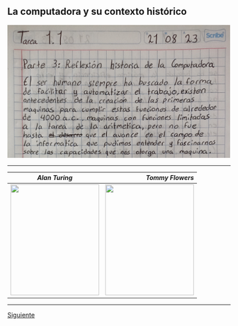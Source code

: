 ## La computadora y su contexto histórico
<img src="Imagenes/1(1).jpg" height="300">

----
| *Alan Turing*| *Tommy Flowers*| 
| --------- | -----:|
| <img src="https://github.com/CristianMald/Informatica/assets/142453680/46e9ae74-57e9-4e0f-8f93-6ec042b66681" width="200" height="250"> | <img src="https://github.com/CristianMald/Informatica/assets/142453680/b2f71953-288e-4a8f-b443-cb86cdd71b7b" width="200" height="250"> |
----

[Siguiente](Practica2.md)
